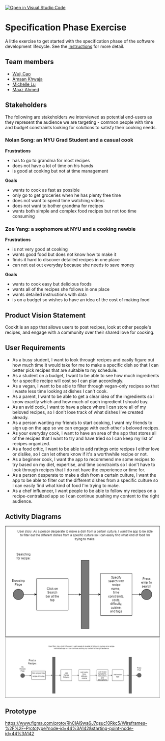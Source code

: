 [![Open in Visual Studio Code](https://classroom.github.com/assets/open-in-vscode-c66648af7eb3fe8bc4f294546bfd86ef473780cde1dea487d3c4ff354943c9ae.svg)](https://classroom.github.com/online_ide?assignment_repo_id=8553894&assignment_repo_type=AssignmentRepo)
# Specification Phase Exercise

A little exercise to get started with the specification phase of the software development lifecycle. See the [instructions](instructions.md) for more detail.

## Team members

* [Wuji Cao](https://github.com/cwj2099)
* [Amaan Khwaja](https://github.com/Amaanmkhwaja)
* [Michelle Lu](https://github.com/michellelu8)
* [Maaz Ahmed](https://github.com/maazahmedd)

## Stakeholders

The following are stakeholders we interviewed as potential end-users as they represent the audience we are targeting - common people with time and budget constraints looking for solutions to satisfy their cooking needs.
<br>

### Nolan Song: an NYU Grad Student and a casual cook
**Frustrations**
- has to go to grandma for most recipes
- does not have a lot of time on his hands
- is good at cooking but not at time management

**Goals**
- wants to cook as fast as possible
- only go to get groceries when he has plenty free time
- does not want to spend time watching videos
- does not want to bother grandma for recipes
- wants both simple and complex food recipes but not too time consuming

### Zoe Yang: a sophomore at NYU and a cooking newbie
**Frustrations**
- is not very good at cooking
- wants good food but does not know how to make it
- finds it hard to discover detailed recipes in one place
- can not eat out everyday because she needs to save money

**Goals**
- wants to cook easy but delicious foods
- wants all of the recipes she follows in one place
- wants detailed instructions with data
- is on a budget so wishes to have an idea of the cost of making food

## Product Vision Statement

CookIt is an app that allows users to post recipes, look at other people's recipes, and engage with a community over their shared love for cooking. 

## User Requirements

* As a busy student, I want to look through recipes and easily figure out how much time it would take for me to make a specific dish so that I can better pick recipes that are suitable to my schedule.
* As a student on a budget, I want to be able to see how much ingredients for a specific recipe will cost so I can plan accordingly.
* As a vegan, I want to be able to filter through vegan-only recipes so that I waste less time looking at dishes I can't cook.
* As a parent, I want to be able to get a clear idea of the ingredients so I know exactly which and how much of each ingredient I should buy.
* As an avid cook, I want to have a place where I can store all of my beloved recipes, so I don't lose track of what dishes I've created already.
* As a person wanting my friends to start cooking, I want my friends to sign up on the app so we can engage with each other's beloved recipes. 
* As your everyday cook, I want to have an area of the app that stores all of the recipes that I want to try and have tried so I can keep my list of recipes organized.
* As a food critic, I want to be able to add ratings onto recipes I either love or dislike, so I can let others know if it's a worthwhile recipe or not.
* As a beginner cook, I want the app to recommend me some recipes to try based on my diet, expertise, and time constraints so I don't have to look through recipes that I do not have the experience or time for. 
* As a person desperate to make a dish from a certain culture, I want the app to be able to filter out the different dishes from a specific culture so I can easily find what kind of food I'm trying to make.
* As a chef influencer, I want people to be able to follow my recipes on a recipe-centralized app so I can continue pushing my content to the right audience.

## Activity Diagrams

![UML Diagram](/images/uml/uml1.png?raw=true "Optional Title")
![UML Diagram](/images/uml/uml2.png?raw=true "Optional Title")

## Prototype

https://www.figma.com/proto/RhClAl9wa6J7qsuc10Rkc5/Wireframes-%2F%2F-Prototype?node-id=44%3A142&starting-point-node-id=44%3A142
